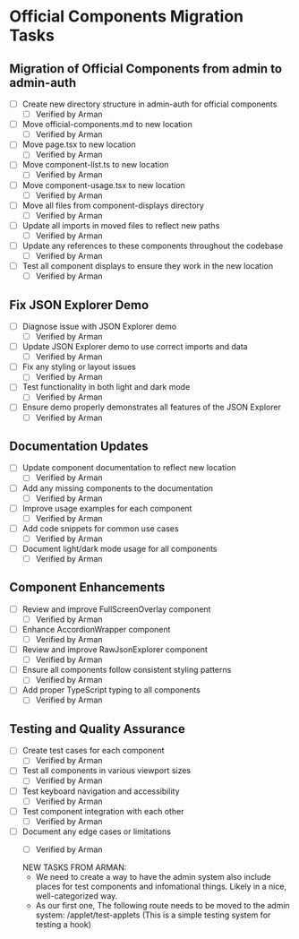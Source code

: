 # Official Components Migration Tasks

## Migration of Official Components from admin to admin-auth

- [ ] Create new directory structure in admin-auth for official components
  - [ ] Verified by Arman
- [ ] Move official-components.md to new location
  - [ ] Verified by Arman
- [ ] Move page.tsx to new location
  - [ ] Verified by Arman
- [ ] Move component-list.ts to new location
  - [ ] Verified by Arman
- [ ] Move component-usage.tsx to new location
  - [ ] Verified by Arman
- [ ] Move all files from component-displays directory
  - [ ] Verified by Arman
- [ ] Update all imports in moved files to reflect new paths
  - [ ] Verified by Arman
- [ ] Update any references to these components throughout the codebase
  - [ ] Verified by Arman
- [ ] Test all component displays to ensure they work in the new location
  - [ ] Verified by Arman

## Fix JSON Explorer Demo

- [ ] Diagnose issue with JSON Explorer demo
  - [ ] Verified by Arman
- [ ] Update JSON Explorer demo to use correct imports and data
  - [ ] Verified by Arman
- [ ] Fix any styling or layout issues
  - [ ] Verified by Arman
- [ ] Test functionality in both light and dark mode
  - [ ] Verified by Arman
- [ ] Ensure demo properly demonstrates all features of the JSON Explorer
  - [ ] Verified by Arman

## Documentation Updates

- [ ] Update component documentation to reflect new location
  - [ ] Verified by Arman
- [ ] Add any missing components to the documentation
  - [ ] Verified by Arman
- [ ] Improve usage examples for each component
  - [ ] Verified by Arman
- [ ] Add code snippets for common use cases
  - [ ] Verified by Arman
- [ ] Document light/dark mode usage for all components
  - [ ] Verified by Arman

## Component Enhancements

- [ ] Review and improve FullScreenOverlay component
  - [ ] Verified by Arman
- [ ] Enhance AccordionWrapper component
  - [ ] Verified by Arman
- [ ] Review and improve RawJsonExplorer component
  - [ ] Verified by Arman
- [ ] Ensure all components follow consistent styling patterns
  - [ ] Verified by Arman
- [ ] Add proper TypeScript typing to all components
  - [ ] Verified by Arman

## Testing and Quality Assurance

- [ ] Create test cases for each component
  - [ ] Verified by Arman
- [ ] Test all components in various viewport sizes
  - [ ] Verified by Arman
- [ ] Test keyboard navigation and accessibility
  - [ ] Verified by Arman
- [ ] Test component integration with each other
  - [ ] Verified by Arman
- [ ] Document any edge cases or limitations
  - [ ] Verified by Arman 



  NEW TASKS FROM ARMAN:
  - We need to create a way to have the admin system also include places for test components and infomational things. Likely in a nice, well-categorized way.
  - As our first one, The following route needs to be moved to the admin system: /applet/test-applets (This is a simple testing system for testing a hook)
  